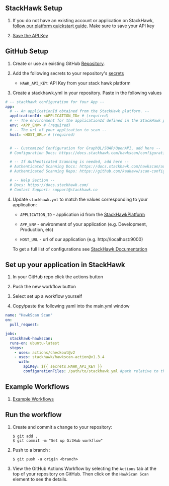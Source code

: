## StackHawk Setup

1. If you do not have an existing account or application on StackHawk,
   [follow our platform quickstart guide](https://docs.stackhawk.com/hawkscan/#quickstart). Make sure to save your API key

2. [Save the API Key](https://app.stackhawk.com/settings/apikeys)

## GitHub Setup

1. Create or use an existing GitHub [Repository](https://help.github.com/en/github/creating-cloning-and-archiving-repositories/creating-a-new-repository).

2. Add the following secrets to your repository's [secrets](https://help.github.com/en/actions/automating-your-workflow-with-github-actions/creating-and-using-encrypted-secrets)

    - `HAWK_API_KEY`: API Key from your stack hawk platform

3. Create a stackhawk.yml in your repository. Paste in the following values
```yaml
# -- stackhawk configuration for Your App --
app:
  # -- An applicationId obtained from the StackHawk platform. --
  applicationId: <APPLICATION_ID> # (required)
  # -- The environment for the applicationId defined in the StackHawk platform. --
  env: <APP_ENV> # (required)
  # -- The url of your application to scan --
  host: <HOST_URL> # (required)


  # -- Customized Configuration for GraphQL/SOAP/OpenAPI, add here --
  # Configuration Docs: https://docs.stackhawk.com/hawkscan/configuration/

  # -- If Authenticated Scanning is needed, add here --
  # Authenticated Scanning Docs: https://docs.stackhawk.com/hawkscan/authenticated-scanning.html
  # Authenticated Scanning Repo: https://github.com/kaakaww/scan-configuration/tree/main/Authentication

  # -- Help Section --
  # Docs: https://docs.stackhawk.com/
  # Contact Support: support@stackhawk.co 
```

4. Update `stackhawk.yml` to match the values corresponding to your application:

    - `APPLICATION_ID` - application id from the [StackHawkPlatform](https://app.stackhawk.com/applications)

    - `APP_ENV` - environment of your application (e.g. Development, Production, etc)

    - `HOST_URL` - url of our application (e.g. http://localhost:9000)

   To get a full list of configurations see [StackHawk Documentation](https://docs.stackhawk.com/hawkscan/configuration/)

## Set up your application in StackHawk
1. In your GitHub repo click the actions button

2. Push the new workflow button

3. Select set up a workflow yourself

4. Copy/paste the following yaml into the main.yml window
```yaml
name: "HawkScan Scan"
on:
  pull_request:

jobs:
  stackhawk-hawkscan:
  runs-on: ubuntu-latest
  steps:
    - uses: actions/checkout@v2
    - uses: stackhawk/hawkscan-action@v1.3.4
      with:
        apiKey: ${{ secrets.HAWK_API_KEY }}
        configurationFiles: /path/to/stackhawk.yml #path relative to the stackhawk.yml in your repository
```

## Example Workflows

1. [Example Workflows](example_workflows/README.md)


## Run the workflow

1. Create and commit a change to your repository:

    ```text
    $ git add .
    $ git commit -m "Set up GitHub workflow"
    ```

2. Push to a branch :

    ```text
    $ git push -u origin <branch>
    ```

3. View the GitHub Actions Workflow by selecting the `Actions` tab at the top
   of your repository on GitHub. Then click on the `HawkScan Scan`
   element to see the details.